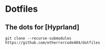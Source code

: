 # Dotfiles

## The dots for [Hyprland]

```
git clone --recurse-submodules https://github.com/etherrorcode404/dotfiles
```
